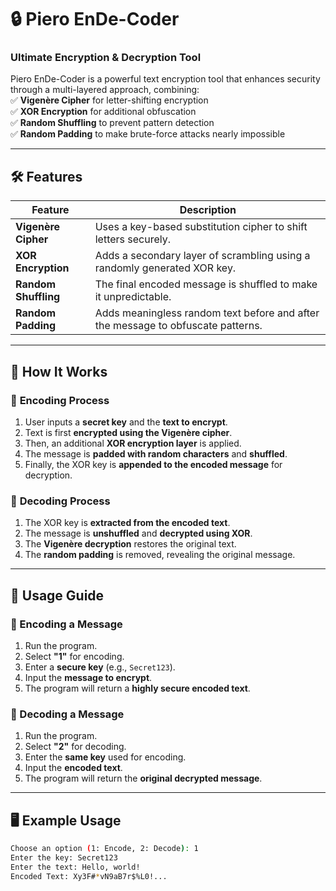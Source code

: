 # 🔒 Piero EnDe-Coder  

### **Ultimate Encryption & Decryption Tool**  

Piero EnDe-Coder is a powerful text encryption tool that enhances security through a multi-layered approach, combining:  
✅ **Vigenère Cipher** for letter-shifting encryption  
✅ **XOR Encryption** for additional obfuscation  
✅ **Random Shuffling** to prevent pattern detection  
✅ **Random Padding** to make brute-force attacks nearly impossible  

---

## **🛠 Features**  
| Feature | Description |
|---------|------------|
| **Vigenère Cipher** | Uses a key-based substitution cipher to shift letters securely. |
| **XOR Encryption** | Adds a secondary layer of scrambling using a randomly generated XOR key. |
| **Random Shuffling** | The final encoded message is shuffled to make it unpredictable. |
| **Random Padding** | Adds meaningless random text before and after the message to obfuscate patterns. |

---

## **📖 How It Works**  

### 🔹 **Encoding Process**  
1. User inputs a **secret key** and the **text to encrypt**.  
2. Text is first **encrypted using the Vigenère cipher**.  
3. Then, an additional **XOR encryption layer** is applied.  
4. The message is **padded with random characters** and **shuffled**.  
5. Finally, the XOR key is **appended to the encoded message** for decryption.  

### 🔹 **Decoding Process**  
1. The XOR key is **extracted from the encoded text**.  
2. The message is **unshuffled** and **decrypted using XOR**.  
3. The **Vigenère decryption** restores the original text.  
4. The **random padding** is removed, revealing the original message.  

---

## **📌 Usage Guide**  

### **🔹 Encoding a Message**
1. Run the program.
2. Select **"1"** for encoding.
3. Enter a **secure key** (e.g., `Secret123`).
4. Input the **message to encrypt**.
5. The program will return a **highly secure encoded text**.

### **🔹 Decoding a Message**
1. Run the program.
2. Select **"2"** for decoding.
3. Enter the **same key** used for encoding.
4. Input the **encoded text**.
5. The program will return the **original decrypted message**.

---

## **🖥 Example Usage**
```bash
Choose an option (1: Encode, 2: Decode): 1
Enter the key: Secret123
Enter the text: Hello, world!
Encoded Text: Xy3F#*vN9aB7r$%L0!...
